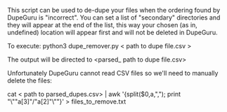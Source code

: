 This script can be used to de-dupe your files when the ordering found by DupeGuru is "incorrect". You can set a list of "secondary" directories and they will appear at the end of the list, this way your chosen (as in, undefined) location will appear first and will not be deleted in DupeGuru.

To execute:
python3 dupe_remover.py < path to dupe file.csv >

The output will be directed to <parsed_ path to dupe file.csv>

Unfortunately DupeGuru cannot read CSV files so we'll need to manually delete the files:

cat < path to parsed_dupes.csv> | awk '{split($0,a,","); print "\\""a[3]"/"a[2]"\\""}' > files_to_remove.txt

